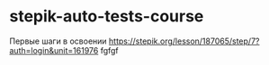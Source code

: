 # stepik-auto-tests-course
Первые шаги в освоении
https://stepik.org/lesson/187065/step/7?auth=login&unit=161976
fgfgf

